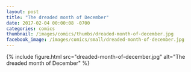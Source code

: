 ```yaml
---
layout: post
title: "The dreaded month of December"
date: 2017-02-04 00:00:08 -0700
categories: comics
thumbnail: /images/comics/thumbs/dreaded-month-of-december.jpg
facebook_image: /images/comics/small/dreaded-month-of-december.jpg
---
```


{% include figure.html src="dreaded-month-of-december.jpg" alt="The dreaded month of December" %}

